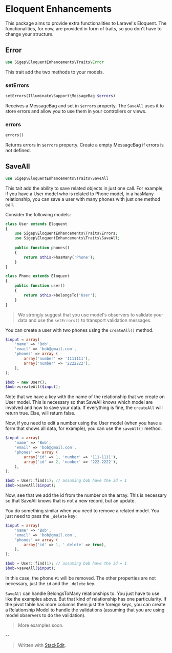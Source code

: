# Eloquent Enhancements
This package aims to provide extra functionalities to Laravel's Eloquent. The functionalities, for now, are provided in form of traits, so you don't have to change your structure.

## Error

```php
use Sigep\EloquentEnhancements\Traits\Error
```
This trait add the two methods to your models.


### setErrors
```php
setErrors(Illuminate\Support\MessageBag $errors)
```
Receives a MessageBag and set in `$errors` property. The `SaveAll` uses it to store errors and allow you to use them in your controllers or views.

### errors
```php
errors()
```

Returns errors in `$errors` property. Create a empty MessageBag if errors is not defined.


## SaveAll
```php
use Sigep\EloquentEnhancements\Traits\SaveAll
```

This tait add the ability to save related objects in just one call. For example, if you have a User model who is related to Phone model, in a hasMany relationship, you can save a user with many phones with just one method call.

Consider the following models:

```php
class User extends Eloquent
{
    use Sigep\EloquentEnhancements\Traits\Errors;
    use Sigep\EloquentEnhancements\Traits\SaveAll;
    
    public function phones()
    {
        return $this->hasMany('Phone');
    }
}

class Phone extends Eloquent
{
    public function user()
    {
        return $this->belongsTo('User');
    }
}

```
> We strongly suggest that you use model's observers to validate your data and use the `setErrors()` to transport validation messages.

You can create a user with two phones using the `createAll()` method.

```php
$input = array(
    'name' => 'Bob',
    'email' => 'bob@gmail.com',
    'phones' => array (
        array('number' => '1111111'),
        array('number' => '2222222'),
    ),
);

$bob = new User();
$bob->createAll($input);
```

Note that we have a key with the name of the relationship that we create on User model. This is necessary so that SaveAll knows which model are involved and how to save your data.
If everything is fine, the `createAll` will return true. Else, will return false.

Now, if you need to edit a number using the User model (when you have a form that shows all data, for example), you can use the `saveAll()` method.

```php
$input = array(
    'name' => 'Bob',
    'email' => 'bob@gmail.com',
    'phones' => array (
        array('id' => 1, 'number' => '111-1111'),
        array('id' => 2, 'number' => '222-2222'),
    ),
);

$bob = User::find(1); // assuming bob have the id = 1
$bob->saveAll($input);
```

Now, see that we add the id from the number on the array. This is necessary so that SaveAll knows that is not a new record, but an update.

You do something similar when you need to remove a related model. You just need to pass the `_delete` key:

```php
$input = array(
    'name' => 'Bob',
    'email' => 'bob@gmail.com',
    'phones' => array (
        array('id' => 1, '_delete' => true),
    ),
);

$bob = User::find(1); // assuming bob have the id = 1
$bob->saveAll($input);
```

In this case, the phone `#1`  will be removed. The other properties are not necessary, just the `id` and the `_delete` key.

`SaveAll` can handle BelongsToMany relationships to. You just have to use like the examples above. But that kind of relationship has one particularity. If the pivot table has more columns them just the foreign keys, you can create a Relationship Model to handle the validations (assuming that you are using model observers to do the validation).

> More examples soon.

--

> Written with [StackEdit](https://stackedit.io/).